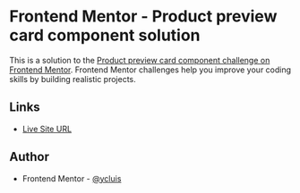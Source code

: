 # Frontend Mentor - Product preview card component solution

This is a solution to the [Product preview card component challenge on Frontend Mentor](https://www.frontendmentor.io/challenges/product-preview-card-component-GO7UmttRfa). Frontend Mentor challenges help you improve your coding skills by building realistic projects.

## Links

- [Live Site URL](https://ycluis.github.io/ui-components/product-preview-card-component/)

## Author

- Frontend Mentor - [@ycluis](https://www.frontendmentor.io/profile/ycluis)
